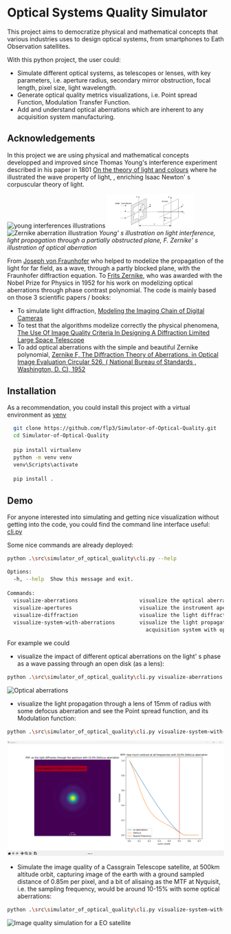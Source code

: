 # Optical Systems Quality Simulator


This project aims to democratize physical and mathematical concepts that various industries uses to design optical systems, from smartphones to Eath Observation satellites.

With this python project, the user could:
* Simulate different optical systems, as telescopes or lenses, with key parameters, i.e. aperture radius, secondary mirror obstruction, focal length, pixel size, light wavelength.
* Generate optical quality metrics visualizations, i.e. Point spread Function, Modulation Transfer Function.
* Add and understand optical aberrations which are inherent to any acquisition system manufacturing.


## Acknowledgements
In this project we are using physical and mathematical concepts developped and improved since Thomas Young's interference experiment described in his paper in 1801 [On the theory of light and colours](https://royalsocietypublishing.org/doi/10.1098/rstl.1802.0004) where he illustrated the wave property of light, , enriching  Isaac Newton' s corpuscular theory of light.

<img src="https://github.com/flp3/Simulator-of-Optical-Quality/blob/master/Screenshots/Young%20Interference%20illustration%201801.png?raw=true" alt="young interferences illustrations" width="25%" height="25%" title="Young interferences illustrations"> <img src="https://github.com/flp3/Simulator-of-Optical-Quality/blob/master/Screenshots/light%20propagation%20through%20an%20aperture.png?raw=true" alt="Frauhnofer diffraction" width="40%" height="40%"> <img src="https://github.com/flp3/Simulator-of-Optical-Quality/blob/master/Screenshots/Zernike%20aberration%20illustration.png?raw=true" alt="Zernike aberration illustration" width="32%" height="32%">
*Young' s illustration on light interference, light propagation through a partially obstructed plane, F. Zernike' s illustration of optical aberration*

From [Joseph von Fraunhofer](https://en.wikipedia.org/wiki/Joseph_von_Fraunhofer) who helped to modelize the propagation of the light for far field, as a wave, through a partly blocked plane, with the Fraunhofer diffraction equation.
To [Frits Zernike](https://www.nobelprize.org/prizes/physics/1953/zernike/facts/), who was awarded with the Nobel Prize for Physics in 1952 for his work on modelizing optical aberrations through phase contrast polynomial.
The code is mainly based on those 3 scientific papers / books:
 - To simulate light diffraction, [Modeling the Imaging Chain of Digital Cameras](https://www.spiedigitallibrary.org/ebooks/TT/Modeling-the-Imaging-Chain-of-Digital-Cameras/eISBN-9780819483362/10.1117/3.868276?SSO=1)
 - To test that the algorithms modelize correctly the physical phenomena, [The Use Of Image Quality Criteria In Designing A Diffraction Limited Large Space Telescope](https://spie.org/Publications/Proceedings/Paper/10.1117/12.953525?SSO=1)
 - To add optical aberrations with the simple and beautiful Zernike polynomial, [Zernike F, The Diffraction Theory of Aberrations, in Optical Image Evaluation Circular 526, ( National Bureau of Standards , Washington, D. C), 1952](https://github.com/flp3/Simulator-of-Optical-Quality/blob/384d7d2d5492cd7909b09fdfd35841fc7691b416/Literature/The%20diffraction%20theory%20of%20aberrations%20by%20F%20Zernike.pdf)

## Installation

As a recommendation, you could install this project with a virtual environment as [venv](https://docs.python.org/3/library/venv.html)

```bash
  git clone https://github.com/flp3/Simulator-of-Optical-Quality.git
  cd Simulator-of-Optical-Quality

  pip install virtualenv
  python -m venv venv
  venv\Scripts\activate

  pip install .
```
    
## Demo
For anyone interested into simulating and getting nice visualization without getting into the code, you could find the command line interface useful: [cli.py](https://github.com/flp3/Simulator-of-Optical-Quality/blob/master/src/cli.py)

Some nice commands are already deployed:
```bash
python .\src\simulator_of_optical_quality\cli.py --help
```
```bash
Options:
  -h, --help  Show this message and exit.

Commands:
  visualize-aberrations                    visualize the optical aberrations
  visualize-apertures                      visualize the instrument aperture
  visualize-diffraction                    visualize the light diffraction through an aperture
  visualize-system-with-aberrations        visualize the light propagation through an
                                             acquisition system with optical aberrations
```
For example we could
* visualize the impact of different optical aberrations on the light' s phase as a wave passing through an open disk (as a lens):
```bash
python .\src\simulator_of_optical_quality\cli.py visualize-aberrations --zernike_azimuth 2 --zernike_radial 2
```
![Optical aberrations](https://github.com/flp3/Simulator-of-Optical-Quality/blob/master/Screenshots/Optical%20aberrations.png?raw=true)


* visualize the light propagation through a lens of 15mm of radius with some defocus aberration and see the Point spread function, and its Modulation function:
```bash
python .\src\simulator_of_optical_quality\cli.py visualize-system-with-aberrations l --radius 15 --wavelength 800e-9 --focal_length 0.1 --pixel_size 1.5e-6
```
![light propagation example](https://github.com/flp3/Simulator-of-Optical-Quality/blob/master/Screenshots/light%20propagation%20with%20a%20lense,%2015mm%20radius,%20wavelength%20800nm,%20focal%20length%2010cm,%20pixel%20size%201.5um.png?raw=true)

* Simulate the image quality of a Cassgrain Telescope satellite, at 500km altitude orbit, capturing image of the earth with a ground sampled distance of 0.85m per pixel, and a bit of alisaing as the MTF at Nyquisit, i.e. the sampling frequency, would be around 10-15% with some optical aberrations:
```bash
python .\src\simulator_of_optical_quality\cli.py visualize-system-with-aberrations t --radius 150 --wavelength 800e-9 --focal_length 2.3 --pixel_size 4e-6
```
![Image quality simulation for a EO satellite](https://github.com/flp3/Simulator-of-Optical-Quality/blob/master/Screenshots/A%20Cassgrain%20telescope.png?raw=true)
